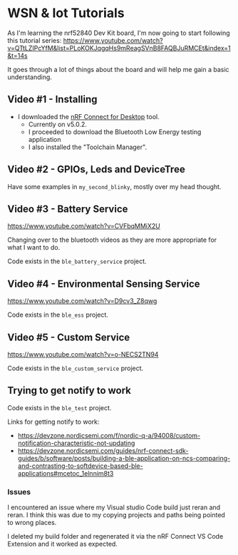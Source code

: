 # WSN & Iot Tutorials

As I'm learning the nrf52840 Dev Kit board, I'm now going to start following this tutorial series: https://www.youtube.com/watch?v=QTtLZIPcYfM&list=PLoKOKJqgqHs9mReagSVnB8FAQBJuRMCEt&index=1&t=14s

It goes through a lot of things about the board and will help me gain a basic understanding.

## Video #1 - Installing

* I downloaded the [nRF Connect for Desktop](https://www.nordicsemi.com/Products/Development-tools/nRF-Connect-for-Desktop/Download?lang=en#infotabs) tool.
  * Currently on v5.0.2.
  * I proceeded to download the Bluetooth Low Energy testing application
  * I also installed the "Toolchain Manager".

## Video #2 - GPIOs, Leds and DeviceTree

Have some examples in `my_second_blinky`, mostly over my head thought.

## Video #3 - Battery Service

https://www.youtube.com/watch?v=CVFbqMMiX2U

Changing over to the bluetooth videos as they are more appropriate for what I want to do.

Code exists in the `ble_battery_service` project.

## Video #4 - Environmental Sensing Service

https://www.youtube.com/watch?v=D9cv3_Z8qwg

Code exists in the `ble_ess` project.

## Video #5 - Custom Service

https://www.youtube.com/watch?v=o-NECS2TN94

Code exists in the `ble_custom_service` project.

## Trying to get notify to work

Code exists in the `ble_test` project.

Links for getting notify to work:

* https://devzone.nordicsemi.com/f/nordic-q-a/94008/custom-notification-characteristic-not-updating
* https://devzone.nordicsemi.com/guides/nrf-connect-sdk-guides/b/software/posts/building-a-ble-application-on-ncs-comparing-and-contrasting-to-softdevice-based-ble-applications#mcetoc_1elnnim8t3

### Issues

I encountered an issue where my Visual studio Code build just reran and reran. I think this was due to my copying projects and paths being pointed to wrong places.

I deleted my build folder and regenerated it via the nRF Connect VS Code Extension and it worked as expected.